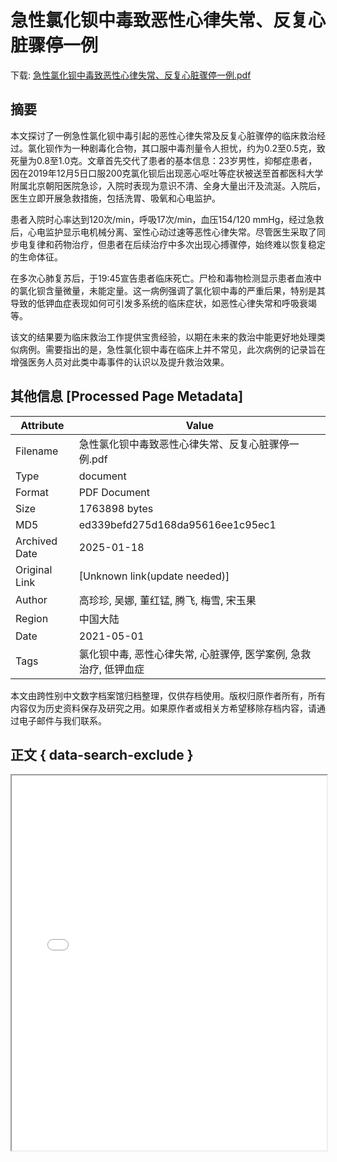 # 急性氯化钡中毒致恶性心律失常、反复心脏骤停一例

<!-- tcd_download_link -->
下载: [急性氯化钡中毒致恶性心律失常、反复心脏骤停一例.pdf](急性氯化钡中毒致恶性心律失常、反复心脏骤停一例.pdf)
<!-- tcd_download_link_end -->

## 摘要

<!-- tcd_abstract -->
本文探讨了一例急性氯化钡中毒引起的恶性心律失常及反复心脏骤停的临床救治经过。氯化钡作为一种剧毒化合物，其口服中毒剂量令人担忧，约为0.2至0.5克，致死量为0.8至1.0克。文章首先交代了患者的基本信息：23岁男性，抑郁症患者，因在2019年12月5日口服200克氯化钡后出现恶心呕吐等症状被送至首都医科大学附属北京朝阳医院急诊，入院时表现为意识不清、全身大量出汗及流涎。入院后，医生立即开展急救措施，包括洗胃、吸氧和心电监护。

患者入院时心率达到120次/min，呼吸17次/min，血压154/120 mmHg，经过急救后，心电监护显示电机械分离、室性心动过速等恶性心律失常。尽管医生采取了同步电复律和药物治疗，但患者在后续治疗中多次出现心搏骤停，始终难以恢复稳定的生命体征。

在多次心肺复苏后，于19:45宣告患者临床死亡。尸检和毒物检测显示患者血液中的氯化钡含量微量，未能定量。这一病例强调了氯化钡中毒的严重后果，特别是其导致的低钾血症表现如何可引发多系统的临床症状，如恶性心律失常和呼吸衰竭等。

该文的结果要为临床救治工作提供宝贵经验，以期在未来的救治中能更好地处理类似病例。需要指出的是，急性氯化钡中毒在临床上并不常见，此次病例的记录旨在增强医务人员对此类中毒事件的认识以及提升救治效果。

<!-- tcd_abstract_end -->

## 其他信息 [Processed Page Metadata]

| Attribute       | Value                                  |
|-----------------|----------------------------------------|
| Filename        | 急性氯化钡中毒致恶性心律失常、反复心脏骤停一例.pdf                             |
| Type            | document                                 |
| Format          | PDF Document                               |
| Size            | 1763898 bytes                           |
| MD5             | ed339befd275d168da95616ee1c95ec1                                  |
| Archived Date   | 2025-01-18                             |
| Original Link   | [Unknown link(update needed)]                         |
| Author          | 高珍珍, 吴娜, 董红锰, 腾飞, 梅雪, 宋玉果                               |
| Region          | 中国大陆                               |
| Date            | 2021-05-01                                 |
| Tags            | 氯化钡中毒, 恶性心律失常, 心脏骤停, 医学案例, 急救治疗, 低钾血症                                 |

本文由跨性别中文数字档案馆归档整理，仅供存档使用。版权归原作者所有，所有内容仅为历史资料保存及研究之用。如果原作者或相关方希望移除存档内容，请通过电子邮件与我们联系。

## 正文 { data-search-exclude }

<!-- tcd_main_text -->
<iframe src="../急性氯化钡中毒致恶性心律失常、反复心脏骤停一例.pdf" width="100%" height="600px">
    <p>无法显示PDF，请下载查看。</p>
</iframe>
<!-- tcd_main_text_end -->

